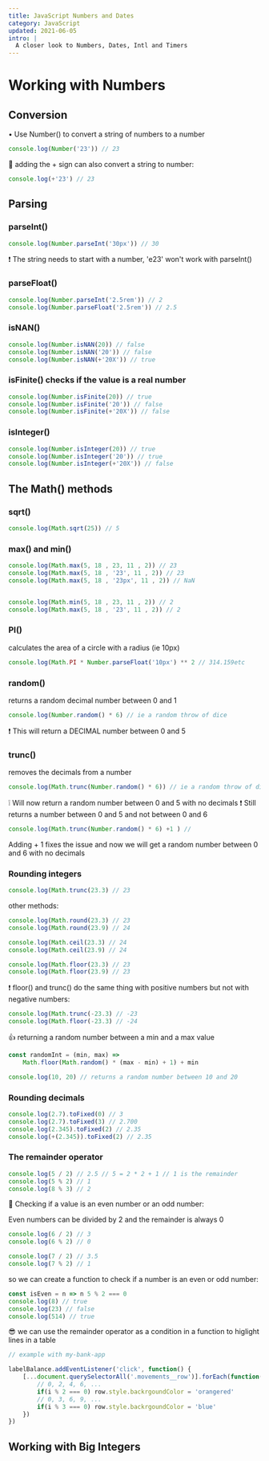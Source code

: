 ```yaml
---
title: JavaScript Numbers and Dates 
category: JavaScript
updated: 2021-06-05
intro: |
  A closer look to Numbers, Dates, Intl and Timers
---
```


# Working with Numbers

## Conversion

• Use Number() to convert a string of numbers to a number

```js
console.log(Number('23')) // 23
```

🤫 adding the + sign can also convert a string to number:

```js
console.log(+'23') // 23
```

## Parsing

### parseInt()

```js
console.log(Number.parseInt('30px')) // 30
```

❗ The string needs to start with a number, 'e23' won't work with parseInt()


### parseFloat()

```js
console.log(Number.parseInt('2.5rem')) // 2
console.log(Number.parseFloat('2.5rem')) // 2.5
```


### isNAN()

```js
console.log(Number.isNAN(20)) // false
console.log(Number.isNAN('20')) // false
console.log(Number.isNAN(+'20X')) // true
```

### isFinite() checks if the value is a real number

```js
console.log(Number.isFinite(20)) // true
console.log(Number.isFinite('20')) // false
console.log(Number.isFinite(+'20X')) // false
```

### isInteger() 

```js
console.log(Number.isInteger(20)) // true
console.log(Number.isInteger('20')) // true
console.log(Number.isInteger(+'20X')) // false
```

## The Math() methods

### sqrt()

```js
console.log(Math.sqrt(25)) // 5
```

### max() and min()

```js
console.log(Math.max(5, 18 , 23, 11 , 2)) // 23
console.log(Math.max(5, 18 , '23', 11 , 2)) // 23
console.log(Math.max(5, 18 , '23px', 11 , 2)) // NaN


console.log(Math.min(5, 18 , 23, 11 , 2)) // 2
console.log(Math.max(5, 18 , '23', 11 , 2)) // 2
```

### PI() 

calculates the area of a circle with a radius (ie 10px)

```js
console.log(Math.PI * Number.parseFloat('10px') ** 2 // 314.159etc
```

### random() 

returns a random decimal number between 0 and 1

```js
console.log(Number.random() * 6) // ie a random throw of dice
```

❗ This will return a DECIMAL number between 0 and 5


### trunc() 

removes the decimals from a number

```js
console.log(Math.trunc(Number.random() * 6)) // ie a random throw of dice
```

❕ Will now return a random number between 0 and 5 with no decimals
❗ Still returns a number between 0 and 5 and not between 0 and 6

```js
console.log(Math.trunc(Number.random() * 6) +1 ) // 
```

Adding + 1 fixes the issue and now we will get a random number between 0 and 6 with no decimals


### Rounding integers

```js
console.log(Math.trunc(23.3) // 23
```

other methods:

```js
console.log(Math.round(23.3) // 23
console.log(Math.round(23.9) // 24

console.log(Math.ceil(23.3) // 24
console.log(Math.ceil(23.9) // 24

console.log(Math.floor(23.3) // 23
console.log(Math.floor(23.9) // 23
```

❗ floor() and trunc() do the same thing with positive numbers but not with negative numbers:

```js
console.log(Math.trunc(-23.3) // -23
console.log(Math.floor(-23.3) // -24
```

👍 returning a random number between a min and a max value

```js
const randomInt = (min, max) =>
    Math.floor(Math.random() * (max - min) + 1) + min

console.log(10, 20) // returns a random number between 10 and 20 
```

### Rounding decimals

```js
console.log(2.7).toFixed(0) // 3
console.log(2.7).toFixed(3) // 2.700
console.log(2.345).toFixed(2) // 2.35
console.log(+(2.345)).toFixed(2) // 2.35
```


### The remainder operator

```js
console.log(5 / 2) // 2.5 // 5 = 2 * 2 + 1 // 1 is the remainder
console.log(5 % 2) // 1
console.log(8 % 3) // 2
```

🤫 Checking if a value is an even number or an odd number:

Even numbers can be divided by 2 and the remainder is always 0

```js
console.log(6 / 2) // 3 
console.log(6 % 2) // 0

console.log(7 / 2) // 3.5 
console.log(7 % 2) // 1
```

so we can create a function to check if a number is an even or odd number:

```js
const isEven = n => n 5 % 2 === 0
console.log(8) // true
console.log(23) // false
console.log(514) // true
```

😎 we can use the remainder operator as a condition in a function to higlight lines in a table 

```js
// example with my-bank-app

labelBalance.addEventListener('click', function() {
    [...document.querySelectorAll('.movements__row')].forEach(function(row, i) {
        // 0, 2, 4, 6, ...
        if(i % 2 === 0) row.style.backrgoundColor = 'orangered'
        // 0, 3, 6, 9, ...
        if(i % 3 === 0) row.style.backrgoundColor = 'blue'
    })
})
```

## Working with Big Integers

